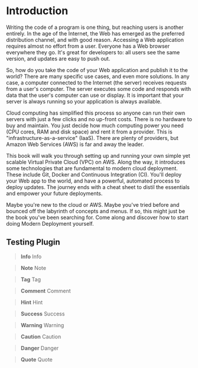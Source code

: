 # Introduction

Writing the code of a program is one thing, but reaching users is another entirely. In the age of the Internet, the Web has emerged as the preferred distribution channel, and with good reason. Accessing a Web application requires almost no effort from a user. Everyone has a Web browser everywhere they go. It's great for developers to: all users see the same version, and updates are easy to push out.

So, how do you take the code of your Web application and publish it to the world? There are many specific use cases, and even more solutions. In any case, a computer connected to the Internet (the server) receives requests from a user's computer. The server executes some code and responds with data that the user's computer can use or display. It is important that your server is always running so your application is always available.

Cloud computing has simplified this process so anyone can run their own servers with just a few clicks and no up-front costs. There is no hardware to buy and maintain. You just decide how much computing power you need (CPU cores, RAM and disk space) and rent it from a provider. This is "infrastructure-as-a-service" (IaaS). There are plenty of providers, but Amazon Web Services (AWS) is far and away the leader.

This book will walk you through setting up and running your own simple yet scalable Virtual Private Cloud (VPC) on AWS. Along the way, it introduces some technologies that are fundamental to modern cloud deployment. These include Git, Docker and Continuous Integration (CI). You'll deploy your Web app to the world, and have a powerful, automated process to deploy updates. The journey ends with a cheat sheet to distil the essentials and empower your future deployments.

Maybe you're new to the cloud or AWS. Maybe you've tried before and bounced off the labyrinth of concepts and menus. If so, this might just be the book you've been searching for. Come along and discover how to start doing Modern Deployment yourself.

## Testing Plugin

> **Info** Info

> **Note** Note

> **Tag** Tag

> **Comment** Comment

> **Hint** Hint

> **Success** Success

> **Warning** Warning

> **Caution** Caution

> **Danger** Danger

> **Quote** Quote
